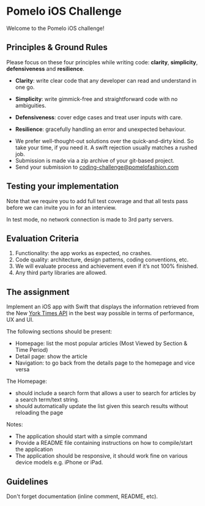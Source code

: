# Pomelo iOS Challenge

Welcome to the Pomelo iOS challenge!

## Principles & Ground Rules

Please focus on these four principles while writing code: **clarity**, **simplicity**, **defensiveness** and  **resilience**.

- **Clarity**: write clear code that any developer can read and understand in one go.

- **Simplicity**: write gimmick-free and straightforward code with no ambiguities.

- **Defensiveness**: cover edge cases and treat user inputs with care.

- **Resilience**: gracefully handling an error and unexpected behaviour.


* We prefer well-thought-out solutions over the quick-and-dirty kind. So take your time, if you need it. A swift rejection usually matches a rushed job.
* Submission is made via a zip archive of your git-based project. 
* Send your submission to [coding-challenge@pomelofashion.com](mailto:coding-challenge@pomelofashion.com?subject=iOS-coding-challenge)

## Testing your implementation

Note that we require you to add full test coverage and that all tests pass before we can invite you in for an interview.

In test mode, no network connection is made to 3rd party servers.

## Evaluation Criteria
1. Functionality: the app works as expected, no crashes.
2. Code quality: architecture, design patterns, coding conventions, etc.
3. We will evaluate process and achievement even if it’s not 100% finished.
4. Any third party libraries are allowed.

## The assignment

Implement an iOS app with Swift that displays the information retrieved from the New [York Times API](https://developer.nytimes.com/) in the best way possible in terms of performance, UX and UI.

The following sections should be present:

- Homepage: list the most popular articles (Most Viewed by Section & Time Period)
- Detail page: show the article
- Navigation: to go back from the details page to the homepage and vice versa

The Homepage:
- should include a search form that allows a user to search for articles by a search term/text string.
- should automatically update the list given this search results without reloading the page

Notes:
- The application should start with a simple command
- Provide a README file containing instructions on how to compile/start the application
- The application should be responsive, it should work fine on various device models e.g. iPhone or iPad.

## Guidelines
Don't forget documentation (inline comment, README, etc).